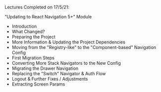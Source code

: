 Lectures Completed on 17/5/21:

"Updating to React Navigation 5+" Module
* Introduction
* What Changed?
* Preparing the Project
* More Information & Updating the Project Dependencies
* Moving from the "Registry-like" to the "Component-based" Navigation Config
* First Migration Steps
* Converting More Stack Navigators to the New Config
* Migrating the Drawer Navigation
* Replacing the "Switch" Navigator & Auth Flow
* Logout & Further Fixes / Adjustments
* Extracting Screen Params